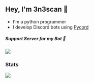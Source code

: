 <!--
**3n3scan/3n3scan** is a ✨ _special_ ✨ repository because its `README.md` (this file) appears on your GitHub profile.

Here are some ideas to get you started:

- 🔭 I’m currently working on ...
- 🌱 I’m currently learning ...
- 👯 I’m looking to collaborate on ...
- 🤔 I’m looking for help with ...
- 💬 Ask me about ...
- 📫 How to reach me: ...
- 😄 Pronouns: ...
- ⚡ Fun fact: ...
-->

## Hey, I'm 3n3scan 👋
- I'm a python programmer
- I develop Discord bots using [Pycord](https://github.com/Pycord-Development/pycord)

##### Support Server for my Bot 🍪
[![](https://img.shields.io/discord/1010915072694046794?label=discord&style=for-the-badge&logo=discord&color=5865F2&logoColor=white)](https://discord.gg/HcUf2J5pxT)

### Stats
[![](https://github-readme-stats.vercel.app/api?username=3n3scan&theme=dracula&count_private=true&show_icons=true&hide=stars)](https://tibue99.github.io)
